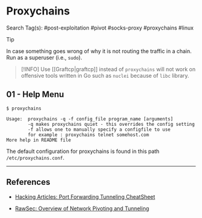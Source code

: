 # Proxychains

Search Tag(s): #post-exploitation #pivot #socks-proxy #proxychains #linux

> [!TIP]
> In case something goes wrong of why it is not routing the traffic in a chain. Run as a superuser (i.e., `sudo`).
> > [!INFO]
> > Use [[Graftcp|graftcp]] instead of `proxychains` will not work on offensive tools written in Go such as `nuclei` because of `libc` library.

## 01 - Help Menu

```
$ proxychains

Usage:  proxychains -q -f config_file program_name [arguments] 
        -q makes proxychains quiet - this overrides the config setting 
        -f allows one to manually specify a configfile to use 
        for example : proxychains telnet somehost.com 
More help in README file
```

The default configuration for proxychains is found in this path `/etc/proxychains.conf`.

---
## References

- [Hacking Articles: Port Forwarding Tunneling CheatSheet](https://www.hackingarticles.in/port-forwarding-tunnelling-cheatsheet/)

- [RawSec: Overview of Network Pivoting and Tunneling](https://blog.raw.pm/en/state-of-the-art-of-network-pivoting-in-2019/)